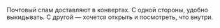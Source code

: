 ﻿---
layout: post
images: [ 2020-09-05_1.jpg, 2020-09-05_2.jpg ]
---

Почтовый спам доставляют в конвертах. С одной стороны, удобно выкидывать. С другой — хочется открыть и посмотреть, что внутри.